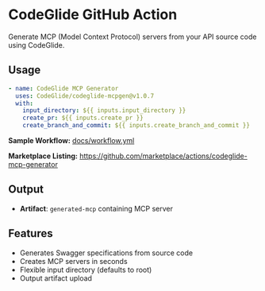 # CodeGlide GitHub Action

Generate MCP (Model Context Protocol) servers from your API source code using CodeGlide. 

## Usage

```yaml
- name: CodeGlide MCP Generator
  uses: CodeGlide/codeglide-mcpgen@v1.0.7
  with:
    input_directory: ${{ inputs.input_directory }}
    create_pr: ${{ inputs.create_pr }}
    create_branch_and_commit: ${{ inputs.create_branch_and_commit }}
```
**Sample Workflow:**  [docs/workflow.yml](https://github.com/CodeGlide/codeglide-mcpgen/blob/main/docs/sample-commit-workflow.yml) 

**Marketplace Listing:** https://github.com/marketplace/actions/codeglide-mcp-generator

## Output

- **Artifact**: `generated-mcp` containing MCP server

## Features

- Generates Swagger specifications from source code
- Creates MCP servers in seconds
- Flexible input directory (defaults to root)
- Output artifact upload

